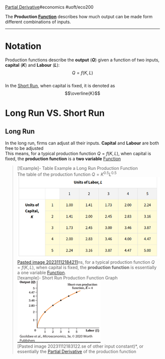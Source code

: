 [Partial Derivative](../../Mathematics/MAT235%20Notes/Partial%20Derivative.md)#economics #uoft/eco200 

The **Production [Function](../../Mathematics/MAT235%20Notes/Function.md)** describes how much output can be made form different combinations of inputs.

---
# Notation
Production functions describe the **output** (**$Q$**) given a function of two inputs, **capital** (**$K$**) and **Labour** (**$L$**): $$Q=f(K,L)$$  
In the [Short Run](Short%20Run.md), when capital is fixed, it is denoted as $$\overline{K}$$
# Long Run VS. Short Run
## Long Run
In the long run, firms can adjust all their inputs. **Capital** and **Labour** are both free to be adjusted  
This means, for a typical production function $Q=f(K,L)$, when capital is fixed, the **production function** is a **two variable** [Function](../../Mathematics/MAT235%20Notes/Function.md)
> [!Example]- Table Example a Long Run Production Function  
> The table of the production function $Q=K^{0.5}L^{0.5}$  
> ![Pasted image 20231112184211](attachments/Pasted%20image%2020231112184211.png)  
[Pasted image 20231112184211](attachments/Pasted%20image%2020231112184211.png)ns, for a typical production function $Q=f(K,L)$, when capital is fixed, the **production function** is essentially a one variable [Function](../../Math/MAT235%20Notes/Function.md).  
> [!example]-  Short Run Production Function Graph  
> ![Pasted image 20231112183122](attachments/Pasted%20image%2020231112183122.png)  
> [Pasted image 20231112183122.[](Pasted%20image%2020231112183122.[)se of other input constant)*, or essentially the [Partial Derivative](../../Math/MAT235%20Notes/Partial%20Derivative.md) of the production function


 